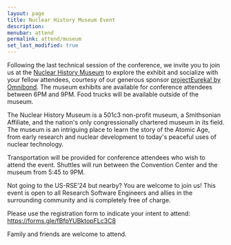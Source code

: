 ```yaml
---
layout: page
title: Nuclear History Museum Event
description: 
menubar: attend
permalink: attend/museum
set_last_modified: true
---
```


Following the last technical session of the conference, we invite you to join us at the [Nuclear History Museum](https://www.nuclearmuseum.org) to explore the exhibit and socialize with your fellow attendees, courtesy of our generous sponsor [projectEureka! by Omnibond](https://omnibond.com/project-eureka/index.html). The museum exhibits are available for conference attendees between 6PM and 9PM. Food trucks will be available outside of the museum.

The Nuclear History Museum is a 501c3 non-profit museum, a Smithsonian Affiliate, and the nation's only congressionally chartered museum in its field. The museum is an intriguing place to learn the story of the Atomic Age, from early research and nuclear development to today's peaceful uses of nuclear technology.

Transportation will be provided for conference attendees who wish to attend the event. Shuttles will run between the Convention Center and the museum from 5:45 to 9PM.

Not going to the US-RSE’24 but nearby? You are welcome to join us! This event is open to all Research Software Engineers and allies in the surrounding community and is completely free of charge.

Please use the registration form to indicate your intent to attend: <https://forms.gle/fBfpYUBktopFLc3C8>

Family and friends are welcome to attend.
